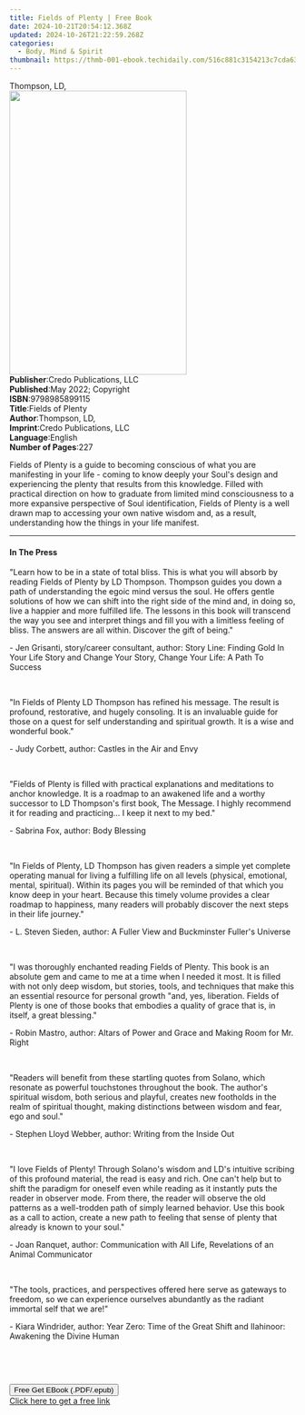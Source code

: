 ```yaml
---
title: Fields of Plenty | Free Book
date: 2024-10-21T20:54:12.368Z
updated: 2024-10-26T21:22:59.268Z
categories:
  - Body, Mind & Spirit
thumbnail: https://thmb-001-ebook.techidaily.com/516c881c3154213c7cda63363ee164f5c8c0b364d0e41eb0147192b6d83bfb38.jpg
---
```

<main id="book-container">
  <div class="flex flex-col">
    <div class="book-brief flex-1 py-6 px-4 sm:p-6 md:py-10 md:px-8">
      <!-- brief-->
      <div class="book-brief-main">Thompson, LD,</div>
    </div>
    <div
      class="book-meta-info flex-1 grid gap-4 col-start-1 col-end-3 row-start-1 sm:mb-6 sm:grid-cols-4 lg:gap-6 lg:col-start-2 lg:row-end-6 lg:row-span-6 lg:mb-0"
    >
      <div
        class="book-meta-info-left place-content-center mt-4 p-4 text-sm leading-6 col-start-2 col-span-2 dark:text-slate-400"
      >
        <img
          class="w-full h-500 object-cover rounded-lg sm:h-255 sm:col-span-2 lg:col-span-full"
          src="https://img-001-ebook.techidaily.com/74457963836250aa3f0186351a0d6c42556ac45cc2a2b66a24c8a31879331459.jpg"
          alt=""
          width="312"
          height="500"
        />
      </div>
      <div
        class="book-meta-info-right mt-2 col-start-1 row-start-2 col-span-3 self-center"
      >
        <!-- meta data  -->
        <div class="flex flex-col px-4 md:px-8">
          <div class="flex-1">
            <strong>Publisher</strong>:<span class="px-2"
              >Credo Publications, LLC</span
            >
          </div>
          <div class="flex-1">
            <strong>Published</strong>:<span class="px-2"
              >May 2022; Copyright</span
            >
          </div>
          <div class="flex-1">
            <strong>ISBN</strong>:<span class="px-2">9798985899115</span>
          </div>
          <div class="flex-1">
            <strong>Title</strong>:<span class="px-2">Fields of Plenty</span>
          </div>
          <div class="flex-1">
            <strong>Author</strong>:<span class="px-2">Thompson, LD,</span>
          </div>
          <div class="flex-1">
            <strong>Imprint</strong>:<span class="px-2"
              >Credo Publications, LLC</span
            >
          </div>
          <div class="flex-1">
            <strong>Language</strong>:<span class="px-2">English</span>
          </div>
          <div class="flex-1">
            <strong>Number of Pages</strong>:<span class="px-2">227</span>
          </div>
        </div>
      </div>
    </div>
    <div class="book-description flex-1 py-6 px-4 sm:p-6 md:py-10 md:px-8">
      <div class="book-description-main">
        <div accordion-content="" id="description">
          <p>
            Fields of Plenty is a guide to becoming conscious of what you are
            manifesting in your life - coming to know deeply your Soul's design
            and experiencing the plenty that results from this knowledge. Filled
            with practical direction on how to graduate from limited mind
            consciousness to a more expansive perspective of Soul
            identification, Fields of Plenty is a well drawn map to accessing
            your own native wisdom and, as a result, understanding how the
            things in your life manifest.
          </p>
        </div>
      </div>
    </div>
    <div class="book-excerpts flex-1 py-6 px-4 sm:p-6 md:py-10 md:px-8">
      <!-- excerpts-->
      <div class="book-excerpts-main">
        <hr />
        <h4 class="placeholder placeholder-heading">
          <span>In The Press</span>
        </h4>
        <p></p>
        <p>
          "Learn how to be in a state of total bliss. This is what you will
          absorb by reading Fields of Plenty by LD Thompson. Thompson guides you
          down a path of understanding the egoic mind versus the soul. He offers
          gentle solutions of how we can shift into the right side of the mind
          and, in doing so, live a happier and more fulfilled life. The lessons
          in this book will transcend the way you see and interpret things and
          fill you with a limitless feeling of bliss. The answers are all
          within. Discover the gift of being."
        </p>
        <p>
          - Jen Grisanti, story/career consultant, author: Story Line: Finding
          Gold In Your Life Story and Change Your Story, Change Your Life: A
          Path To Success
        </p>
        <p><br /></p>
        <p>
          "In Fields of Plenty LD Thompson has refined his message. The result
          is profound, restorative, and hugely consoling. It is an invaluable
          guide for those on a quest for self understanding and spiritual
          growth. It is a wise and wonderful book."
        </p>
        <p>- Judy Corbett, author: Castles in the Air and Envy</p>
        <p><br /></p>
        <p>
          "Fields of Plenty is filled with practical explanations and
          meditations to anchor knowledge. It is a roadmap to an awakened life
          and a worthy successor to LD Thompson's first book, The Message. I
          highly recommend it for reading and practicing... I keep it next to my
          bed."
        </p>
        <p>- Sabrina Fox, author: Body Blessing</p>
        <p><br /></p>
        <p>
          "In Fields of Plenty, LD Thompson has given readers a simple yet
          complete operating manual for living a fulfilling life on all levels
          (physical, emotional, mental, spiritual). Within its pages you will be
          reminded of that which you know deep in your heart. Because this
          timely volume provides a clear roadmap to happiness, many readers will
          probably discover the next steps in their life journey."
        </p>
        <p>
          - L. Steven Sieden, author: A Fuller View and Buckminster Fuller's
          Universe
        </p>
        <p><br /></p>
        <p>
          "I was thoroughly enchanted reading Fields of Plenty. This book is an
          absolute gem and came to me at a time when I needed it most. It is
          filled with not only deep wisdom, but stories, tools, and techniques
          that make this an essential resource for personal growth "and, yes,
          liberation. Fields of Plenty is one of those books that embodies a
          quality of grace that is, in itself, a great blessing."
        </p>
        <p>
          - Robin Mastro, author: Altars of Power and Grace and Making Room for
          Mr. Right
        </p>
        <p><br /></p>
        <p>
          "Readers will benefit from these startling quotes from Solano, which
          resonate as powerful touchstones throughout the book. The author's
          spiritual wisdom, both serious and playful, creates new footholds in
          the realm of spiritual thought, making distinctions between wisdom and
          fear, ego and soul."
        </p>
        <p>- Stephen Lloyd Webber, author: Writing from the Inside Out</p>
        <p><br /></p>
        <p>
          "I love Fields of Plenty! Through Solano's wisdom and LD's intuitive
          scribing of this profound material, the read is easy and rich. One
          can't help but to shift the paradigm for oneself even while reading as
          it instantly puts the reader in observer mode. From there, the reader
          will observe the old patterns as a well-trodden path of simply learned
          behavior. Use this book as a call to action, create a new path to
          feeling that sense of plenty that already is known to your soul."
        </p>
        <p>
          - Joan Ranquet, author: Communication with All Life, Revelations of an
          Animal Communicator
        </p>
        <p><br /></p>
        <p>
          "The tools, practices, and perspectives offered here serve as gateways
          to freedom, so we can experience ourselves abundantly as the radiant
          immortal self that we are!"
        </p>
        <p>
          - Kiara Windrider, author: Year Zero: Time of the Great Shift and
          Ilahinoor: Awakening the Divine Human
        </p>
        <p><br /></p>
        <p><br /></p>
        <p></p>
      </div>
    </div>
    <div
      class="book-about-author flex-1 py-6 px-4 sm:p-6 md:py-10 md:px-8"
    ></div>
    <div class="book-free-get flex-1 py-6 px-4 sm:p-6 md:py-10 md:px-8">
      <button
        id="btn-free-get"
        class="bg-blue-500 hover:bg-blue-700 text-white font-bold py-2 px-4 rounded"
      >
        Free Get EBook (.PDF/.epub)
      </button>
      <div id="countdown-display" class="px-2 text-lg mt-2"></div>
      <a
        id="free-link"
        class="hidden bg-blue-500 hover:bg-blue-700 text-white font-bold py-2 px-4 rounded"
        href="https://www.ebooks.com/en-us/book/210560338/fields-of-plenty/thompson-ld/"
        target="_blank"
        >Click here to get a free link</a
      >
    </div>
    <script>
      let countdownTime = 0;
      let countdownInterval = null;
      document
        .getElementById('btn-free-get')
        .addEventListener('click', startCountdown);
      function startCountdown() {
        countdownTime = new Date().getTime() + 60000 * 3;
        countdownInterval = setInterval(updateCountdown, 1000);
        document.getElementById('btn-free-get').disabled = true;
        document
          .getElementById('btn-free-get')
          .classList.add('bg-gray-500', 'cursor-not-allowed');
      }
      function updateCountdown() {
        let currentTime = new Date().getTime();
        let timeLeft = countdownTime - currentTime;
        let secondsLeft = Math.floor(timeLeft / 1000);
        document.getElementById('countdown-display').innerHTML =
          `Remaining time: ${secondsLeft} seconds.`;
        if (secondsLeft <= 0) {
          clearInterval(countdownInterval);
          document.getElementById('btn-free-get').classList.add('hidden');
          document.getElementById('free-link').classList.remove('hidden');
          document.getElementById('countdown-display').innerHTML = '';
        }
      }
    </script>
  </div>
</main>

<ins class="adsbygoogle"
      style="display:block"
      data-ad-client="ca-pub-7571918770474297"
      data-ad-slot="8358498916"
      data-ad-format="auto"
      data-full-width-responsive="true"></ins>
    